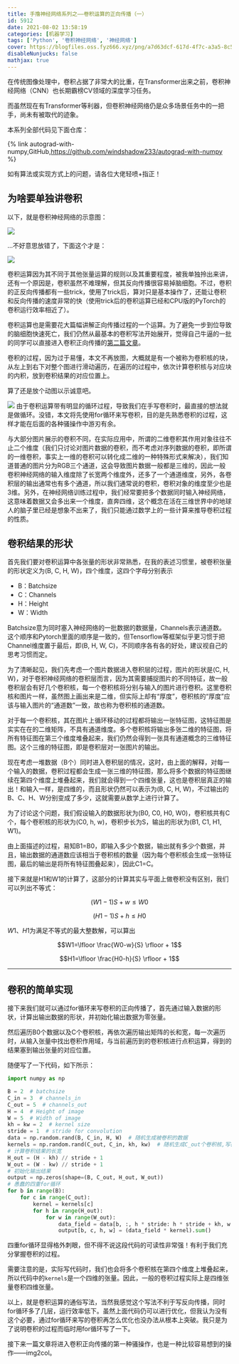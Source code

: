 ```yaml
---
title: 手撸神经网络系列之——卷积运算的正向传播（一）
id: 5912
date: 2021-08-02 13:58:19
categories: [机器学习]
tags: ['Python', '卷积神经网络', '神经网络']
cover: https://blogfiles.oss.fyz666.xyz/png/a7d63dcf-617d-4f7c-a3a5-8c5f8fa1ef08.png
disableNunjucks: false
mathjax: true
---
```


在传统图像处理中，卷积占据了非常大的比重，在Transformer出来之前，卷积神经网络（CNN）也长期霸榜CV领域的深度学习任务。

而虽然现在有Transformer等利器，但卷积神经网络仍是众多场景任务中的一把手，尚未有被取代的迹象。


本系列全部代码见下面仓库：

{% link autograd-with-numpy,GitHub,https://github.com/windshadow233/autograd-with-numpy %}

如有算法或实现方式上的问题，请各位大佬轻喷+指正！

## 为啥要单独讲卷积


以下，就是卷积神经网络的示意图：



![](https://blogfiles.oss.fyz666.xyz/png/a7d63dcf-617d-4f7c-a3a5-8c5f8fa1ef08.png)

...不好意思放错了，下面这个才是：



![](https://blogfiles.oss.fyz666.xyz/webp/aea9c635-a450-44d3-96bb-27a6b1a91c25.webp)


卷积运算因为其不同于其他张量运算的规则以及其重要程度，被我单独拎出来讲，还有一个原因是，卷积虽然不难理解，但其反向传播很容易掉脑细胞。不过，卷积的正反向传播都有一些trick，使用了trick后，算对只是基本操作了，还能让卷积和反向传播的速度非常的快（使用trick后的卷积运算已经和CPU版的PyTorch的卷积运行效率相近了）。


卷积运算也是需要花大篇幅讲解正向传播过程的一个运算。为了避免一步到位导致的脑细胞快速死亡，我们仍然从最基本的卷积写法开始展开，觉得自己牛逼的一批的同学可以直接进入卷积正向传播的[第二篇文章](/blog/5945/)。


卷积的过程，因为过于易懂，本文不再放图，大概就是有一个被称为卷积核的块，从左上到右下对整个图进行滑动遍历，在遍历的过程中，依次计算卷积核与对应块的内积，放到卷积结果的对应位置上。


算了还是放个动图以示诚意吧。



![](https://blogfiles.oss.fyz666.xyz/gif/6aa1c3a2-872b-49e7-8af9-dbf8fb5ea039.gif)
由于卷积运算带有明显的循环过程，导致我们在手写卷积时，最直接的想法就是做循环。没错，本文将先使用for循环来写卷积，目的是先熟悉卷积的过程，这样才能在后面的各种骚操作中游刃有余。


与大部分图片展示的卷积不同，在实际应用中，所谓的二维卷积其作用对象往往不止二个维度（我们只讨论对图片数据的卷积，而不考虑对序列数据的卷积，即所谓的一维卷积，事实上一维的卷积可以转化成二维的一种特殊形式来解决），我们知道普通的图片分为RGB三个通道，这会导致图片数据一般都是三维的，因此一般卷积神经网络的输入维度除了长宽两个维度外，还多了一个通道维度，另外，各卷积层的输出通常也有多个通道，所以我们通常说的卷积，卷积对象的维度至少也是3维。另外，在神经网络训练过程中，我们经常要把多个数据同时输入神经网络，这意味着数据又会多出来一个维度，直奔四维，这个概念在活在三维世界中的地球人的脑子里已经是想象不出来了，我们只能通过数学上的一些计算来推导卷积过程的性质。


## 卷积结果的形状


首先我们要对卷积运算中各张量的形状非常熟悉，在我的表述习惯里，被卷积张量的形状定义为(B, C, H, W)，四个维度，这四个字母分别表示


- B：Batchsize
- C：Channels
- H：Height
- W：Width

Batchsize意为同时塞入神经网络的一批数据的数据量，Channels表示通道数。这个顺序和Pytorch里面的顺序是一致的，但Tensorflow等框架似乎更习惯于把Channel维度置于最后，即(B, H, W, C)，不同顺序各有各的好处，建议视自己的思考习惯而定。


为了清晰起见，我们先考虑一个图片数据进入卷积层的过程，图片的形状是(C, H, W)，对于卷积神经网络的卷积层而言，因为其需要捕捉图片的不同特征，故一般卷积层会有好几个卷积核，每一个卷积核将分别与输入的图片进行卷积。这里卷积核和图片一样，虽然图上画出来是二维，但实际上却有“厚度”，卷积核的“厚度”应该与输入图片的“通道数”一致，故也称为卷积核的通道数。


对于每一个卷积核，其在图片上循环移动的过程都将输出一张特征图，这特征图是实实在在的二维矩阵，不具有通道维度。多个卷积核将输出多张二维的特征图，将所有特征图在第三个维度堆叠起来，我们仍然会得到一张具有通道概念的三维特征图。这个三维的特征图，即是卷积层对一张图片的输出。


现在考虑一堆数据（B个）同时进入卷积层的情况，这时，由上面的解释，对每一个输入的数据，卷积过程都会生成一张三维的特征图，那么将多个数据的特征图继续在第四个维度上堆叠起来，我们就会得到一个四维张量，这也是卷积层真正的输出！和输入一样，是四维的，而且形状仍然可以表示为(B, C, H, W)，不过输出的B、C、H、W分别变成了多少，这就需要从数学上进行计算了。


为了讨论这个问题，我们假设输入的数据形状为(B0, C0, H0, W0)，卷积核共有C个，每个卷积核的形状为(C0, h, w)，卷积步长为S，输出的形状为(B1, C1, H1, W1)。


由上面描述的过程，易知B1=B0，即输入多少个数据，输出就有多少个数据，并且，输出数据的通道数应该相当于卷积核的数量（因为每个卷积核会生成一张特征图，最后的输出是将所有特征图叠起来），因此C1=C。


接下来就是H1和W1的计算了，这部分的计算其实与平面上做卷积没有区别，我们可以列出不等式：


$$(W1-1)S + w\le W0$$


$$(H1-1)S + h\le H0$$


$W1、H1$为满足不等式的最大整数解，可以算出


$$W1=\lfloor \frac{W0-w}{S} \rfloor + 1$$


$$H1=\lfloor \frac{H0-h}{S} \rfloor + 1$$




---

## 卷积的简单实现


接下来我们就可以通过for循环来写卷积的正向传播了，首先通过输入数据的形状，计算出输出数据的形状，并初始化输出数据为零张量。


然后遍历B0个数据以及C个卷积核，再依次遍历输出矩阵的长和宽，每一次遍历时，从输入张量中找出卷积作用域，与当前遍历到的卷积核进行点积运算，得到的结果塞到输出张量的对应位置。


随便写了一下代码，如下所示：



```python
import numpy as np

B = 2  # batchsize
C_in = 3  # channels_in
C_out = 5  # channels_out
H = 4  # Height of image
W = 5  # Width of image
kh = kw = 2  # kernel size
stride = 1  # stride for convolution
data = np.random.rand(B, C_in, H, W)  # 随机生成被卷积的数据
kernels = np.random.rand(C_out, C_in, kh, kw)  # 随机生成C_out个卷积核,写在一个张量里
# 计算卷积结果的长宽
H_out = (H - kh) // stride + 1
W_out = (W - kw) // stride + 1
# 初始化输出结果
output = np.zeros(shape=(B, C_out, H_out, W_out))
# 愚蠢的四重for循环
for b in range(B):
    for c in range(C_out):
        kernel = kernels[c]
        for h in range(H_out):
            for w in range(W_out):
                data_field = data[b, :, h * stride: h * stride + kh, w * stride: w * stride + kw]
                output[b, c, h, w] = (data_field * kernel).sum()
```

四重for循环显得格外刺眼，但不得不说这段代码的可读性非常强！有利于我们充分掌握卷积的过程。


需要注意的是，实际写代码时，我们也会将多个卷积核在第四个维度上堆叠起来，所以代码中的`kernels`是一个四维的张量。因此，一般的卷积过程实际上是四维张量卷积四维张量。


以上，就是卷积运算的通俗写法，当然我感觉这个写法不利于写反向传播，同时for循环多了几层，运行效率低下。虽然上面代码仍可以进行优化，但我认为没有这个必要，通过for循环来写的卷积再怎么优化也没办法从根本上突破。我只是为了说明卷积的过程而临时用for循环写了一下。


接下来一篇文章将进入卷积正向传播的第一种骚操作，也是一种比较容易想到的操作——img2col。
